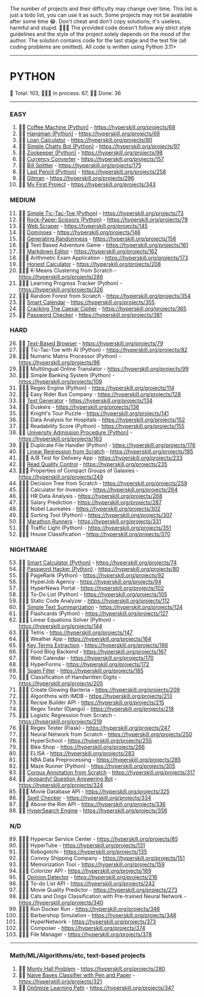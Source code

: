 The number of projects and their difficulty may change over time.
This list is just a todo list, you can use it as such. Some projects may not be available after some time 😂.
Don't cheat and don't copy solutions; it's useless, harmful and stupid. 🤦🏼‍♂️
The provided code doesn't follow any strict style guidelines and the style of the project solely depends on the mood of the author.
The solution contains code for the last stage and the test file (all coding problems are omitted).
All code is written using Python 3.11+

---

# PYTHON
🐍 Total: 103, 👷🏼‍♂️ In process: 67, 🐱‍👤 Done: 36

---

### EASY
1) 🐱‍👤 [Coffee Machine (Python)](https://github.com/syyynth/hyperskill/tree/main/python/0068%20-%20Coffee%20Machine%20(Python)) - https://hyperskill.org/projects/68
2) 🐱‍👤 [Hangman (Python)](https://github.com/syyynth/hyperskill/tree/main/python/0069%20-%20Hangman%20(Python)) - https://hyperskill.org/projects/69
3) 🐱‍👤 [Loan Calculator](https://github.com/syyynth/hyperskill/tree/main/python/0090%20-%20Loan%20Calculator) - https://hyperskill.org/projects/90
4) 🐱‍👤 [Simple Chatty Bot (Python)](https://github.com/syyynth/hyperskill/tree/main/python/0097%20-%20Simple%20Chatty%20Bot%20(Python)) - https://hyperskill.org/projects/97
5) 🐱‍👤 [Zookeeper (Python)](https://github.com/syyynth/hyperskill/tree/main/python/0098%20-%20Zookeeper%20(Python)) - https://hyperskill.org/projects/98
6) 🐱‍👤 [Currency Converter](https://github.com/syyynth/hyperskill/tree/main/python/0157%20-%20Currency%20Converter) - https://hyperskill.org/projects/157
7) 🐱‍👤 [Bill Splitter](https://github.com/syyynth/hyperskill/tree/main/python/0175%20-%20Bill%20Splitter) - https://hyperskill.org/projects/175
8) 🐱‍👤 [Last Pencil (Python)](https://github.com/syyynth/hyperskill/tree/main/python/0258%20-%20Last%20Pencil) - https://hyperskill.org/projects/258
9) 🐱‍👤 [Gitman](https://github.com/syyynth/hyperskill/tree/main/python/0296%20-%20Gitman) - https://hyperskill.org/projects/296
10) 🐱‍👤 [My First Project](https://github.com/syyynth/hyperskill/tree/main/python/0343%20-%20My%20First%20Project) - https://hyperskill.org/projects/343

### MEDIUM
11) 🐱‍👤 [Simple Tic-Tac-Toe (Python)](https://github.com/syyynth/hyperskill/tree/main/python/0073%20-%20Simple%20Tic-Tac-Toe%20(Python)) - https://hyperskill.org/projects/73
12) 🐱‍👤 [Rock-Paper-Scissors (Python)](https://github.com/syyynth/hyperskill/tree/main/python/0078%20-%20Rock-Paper-Scissors%20(Python)) - https://hyperskill.org/projects/78
13) 🐱‍👤 [Web Scraper](https://github.com/syyynth/hyperskill/tree/main/python/0145%20-%20Web%20Scraper) - https://hyperskill.org/projects/145
14) 🐱‍👤 [Dominoes](https://github.com/syyynth/hyperskill/tree/main/python/0146%20-%20Dominoes) - https://hyperskill.org/projects/146
15) 🐱‍👤 [Generating Randomness](https://github.com/syyynth/hyperskill/tree/main/python/0156%20-%20Generating%20Randomness) - https://hyperskill.org/projects/156
16) 👷🏼‍♂️ Text Based Adventure Game - https://hyperskill.org/projects/161
17) 🐱‍👤 [Markdown Editor](https://github.com/syyynth/hyperskill/tree/main/python/0162%20-%20Markdown%20Editor) - https://hyperskill.org/projects/162
18) 👷🏼‍♂️ Arithmetic Exam Application - https://hyperskill.org/projects/173
19) 🐱‍👤 [Honest Calculator](https://github.com/syyynth/hyperskill/tree/main/python/0208%20-%20Honest%20Calculator) - https://hyperskill.org/projects/208
20) 👷🏼‍♂️ K-Means Clustering from Scratch - https://hyperskill.org/projects/286
21) 👷🏼‍♂️ Learning Progress Tracker (Python) - https://hyperskill.org/projects/326
22) 👷🏼‍♂️ Random Forest from Scratch - https://hyperskill.org/projects/354
23) 🐱‍👤 [Smart Calendar](https://github.com/syyynth/hyperskill/tree/main/python/0355%20-%20Smart%20Calendar) - https://hyperskill.org/projects/355
24) 🐱‍👤 [Cracking The Caesar Cipher](https://github.com/syyynth/hyperskill/tree/main/python/0365%20-%20Cracking%20The%20Caesar%20Cipher) - https://hyperskill.org/projects/365
25) 🐱‍👤 [Password Checker](https://github.com/syyynth/hyperskill/tree/main/python/0381%20-%20Password%20Checker) - https://hyperskill.org/projects/381

### HARD
26) 🐱‍👤 [Text-Based Browser](https://github.com/syyynth/hyperskill/tree/main/python/0079%20-%20Text-Based%20Browser) - https://hyperskill.org/projects/79
27) 👷🏼‍♂️ Tic-Tac-Toe with AI (Python) - https://hyperskill.org/projects/82
28) 👷🏼‍♂️ Numeric Matrix Processor (Python) - https://hyperskill.org/projects/96
29) 👷🏼‍♂️ Multilingual Online Translator - https://hyperskill.org/projects/99
30) 👷🏼‍♂️ Simple Banking System (Python) - https://hyperskill.org/projects/109
31) 👷🏼‍♂️ Regex Engine (Python) - https://hyperskill.org/projects/114
32) 👷🏼‍♂️ Easy Rider Bus Company - https://hyperskill.org/projects/128
33) 🐱‍👤 [Text Generator](https://github.com/syyynth/hyperskill/tree/main/python/0134%20-%20Text%20Generator) - https://hyperskill.org/projects/134
34) 👷🏼‍♂️ Duskers - https://hyperskill.org/projects/136
35) 👷🏼‍♂️ Knight's Tour Puzzle - https://hyperskill.org/projects/141
36) 👷🏼‍♂️ Data Analysis for Hospitals - https://hyperskill.org/projects/152
37) 👷🏼‍♂️ Readability Score (Python) - https://hyperskill.org/projects/155
38) 🐱‍👤 [University Admission Procedure (Python)](https://github.com/syyynth/hyperskill/tree/main/python/0163%20-%20University%20Admission%20Procedure%20(Python)) - https://hyperskill.org/projects/163
39) 👷🏼‍♂️ Duplicate File Handler (Python) - https://hyperskill.org/projects/176
40) 🐱‍👤 [Linear Regression from Scratch](https://github.com/syyynth/hyperskill/tree/main/python/0195%20-%20Linear%20Regression%20from%20Scratch) - https://hyperskill.org/projects/195
41) 👷🏼‍♂️ A/B Test for Delivery App - https://hyperskill.org/projects/233
42) 🐱‍👤 [Read Quality Control](https://github.com/syyynth/hyperskill/tree/main/python/0235%20-%20Read%20Quality%20Control) - https://hyperskill.org/projects/235
43) 👷🏼‍♂️ Properties of Compact Groups of Galaxies - https://hyperskill.org/projects/249
44) 👷🏼‍♂️ Decision Tree from Scratch - https://hyperskill.org/projects/259
45) 👷🏼‍♂️ Calculator for Investors - https://hyperskill.org/projects/264
46) 👷🏼‍♂️ HR Data Analysis - https://hyperskill.org/projects/268
47) 👷🏼‍♂️ Salary Prediction - https://hyperskill.org/projects/287
48) 👷🏼‍♂️ Nobel Laureates - https://hyperskill.org/projects/302
49) 👷🏼‍♂️ Sorting Tool (Python) - https://hyperskill.org/projects/307
50) 🐱‍👤 [Marathon Runners](https://github.com/syyynth/hyperskill/tree/main/python/0331%20-%20Marathon%20Runners) - https://hyperskill.org/projects/331
51) 👷🏼‍♂️ Traffic Light (Python) - https://hyperskill.org/projects/351
52) 👷🏼‍♂️ House Classification - https://hyperskill.org/projects/370

### NIGHTMARE
53) 🐱‍👤 [Smart Calculator (Python)](https://github.com/syyynth/hyperskill/tree/main/python/0074%20-%20Smart%20Calculator%20(Python)) - https://hyperskill.org/projects/74
54) 🐱‍👤 [Password Hacker (Python)](https://github.com/syyynth/hyperskill/tree/main/python/0080%20-%20Password%20Hacker%20(Python)) - https://hyperskill.org/projects/80
55) 👷🏼‍♂️ PageRank (Python) - https://hyperskill.org/projects/92
56) 👷🏼‍♂️ HyperJob Agency - https://hyperskill.org/projects/94
57) 👷🏼‍♂️ HyperNews Portal - https://hyperskill.org/projects/102
58) 👷🏼‍♂️ To-Do List (Python) - https://hyperskill.org/projects/105
59) 👷🏼‍♂️ Static Code Analyzer - https://hyperskill.org/projects/112
60) 🐱‍👤 [Simple Text Summarization](https://github.com/syyynth/hyperskill/tree/main/python/0124%20-%20Simple%20Text%20Summarization) - https://hyperskill.org/projects/124
61) 👷🏼‍♂️ Flashcards (Python) - https://hyperskill.org/projects/127
62) 👷🏼‍♂️ Linear Equations Solver (Python) - https://hyperskill.org/projects/144
63) 👷🏼‍♂️ Tetris - https://hyperskill.org/projects/147
64) 👷🏼‍♂️ Weather App - https://hyperskill.org/projects/164
65) 🐱‍👤 [Key Terms Extraction](https://github.com/syyynth/hyperskill/tree/main/python/0166%20-%20Key%20Terms%20Extraction) - https://hyperskill.org/projects/166
66) 👷🏼‍♂️ Food Blog Backend - https://hyperskill.org/projects/167
67) 👷🏼‍♂️ Web Calendar - https://hyperskill.org/projects/170
68) 👷🏼‍♂️ HyperForms - https://hyperskill.org/projects/172
69) 🐱‍👤 [Spam Filter](https://github.com/syyynth/hyperskill/tree/main/python/0185%20-%20Spam%20Filter) - https://hyperskill.org/projects/185
70) 👷🏼‍♂️ Classification of Handwritten Digits - https://hyperskill.org/projects/205
71) 👷🏼‍♂️ Create Glowing Bacteria - https://hyperskill.org/projects/209
72) 👷🏼‍♂️ Algorithms with IMDB - https://hyperskill.org/projects/213
73) 👷🏼‍♂️ Recipe Builder API - https://hyperskill.org/projects/215
74) 👷🏼‍♂️ Regex Tester (Django) - https://hyperskill.org/projects/218
75) 👷🏼‍♂️ Logistic Regression from Scratch - https://hyperskill.org/projects/219
76) 👷🏼‍♂️ Regex Tester (Flask) - https://hyperskill.org/projects/247
77) 👷🏼‍♂️ Neural Network from Scratch - https://hyperskill.org/projects/250
78) 👷🏼‍♂️ HyperSchool - https://hyperskill.org/projects/255
79) 👷🏼‍♂️ Bike Shop - https://hyperskill.org/projects/266
80) 👷🏼‍♂️ ELISA - https://hyperskill.org/projects/283
81) 👷🏼‍♂️ NBA Data Preprocessing - https://hyperskill.org/projects/285
82) 👷🏼‍♂️ Maze Runner (Python) - https://hyperskill.org/projects/305
83) 🐱‍👤 [Corpus Annotation from Scratch](https://github.com/syyynth/hyperskill/tree/main/python/0317%20-%20Corpus%20Annotation%20from%20Scratch) - https://hyperskill.org/projects/317
84) 🐱‍👤 [Jeopardy! Question Answering Bot](https://github.com/syyynth/hyperskill/tree/main/python/0324%20-%20Jeopardy!%20Question%20Answering%20Bot) - https://hyperskill.org/projects/324
85) 👷🏼‍♂️ Movie Database API - https://hyperskill.org/projects/325
86) 🐱‍👤 [Spell Checker](https://github.com/syyynth/hyperskill/tree/main/python/0334%20-%20Spell%20Checker) - https://hyperskill.org/projects/334
87) 👷🏼‍♂️ Above the Rim API - https://hyperskill.org/projects/336
88) 🐱‍👤 [HyperSearch Engine](https://github.com/syyynth/hyperskill/tree/main/python/0356%20-%20HyperSearch%20Engine) - https://hyperskill.org/projects/356

### N/D
89) 👷🏼‍♂️ Hypercar Service Center - https://hyperskill.org/projects/85
90) 👷🏼‍♂️ HyperTube - https://hyperskill.org/projects/131
91) 👷🏼‍♂️ Robogotchi - https://hyperskill.org/projects/135
92) 👷🏼‍♂️ Convoy Shipping Company - https://hyperskill.org/projects/151
93) 👷🏼‍♂️ Memorization Tool - https://hyperskill.org/projects/159
94) 👷🏼‍♂️ Colorizer API - https://hyperskill.org/projects/169
95) 🐱‍👤 [Opinion Detector](https://github.com/syyynth/hyperskill/tree/main/python/0216%20-%20Opinion%20Detector) - https://hyperskill.org/projects/216
96) 👷🏼‍♂️ To-do List API - https://hyperskill.org/projects/242
97) 👷🏼‍♂️ Movie Quality Predictor - https://hyperskill.org/projects/273
98) 👷🏼‍♂️ Cats and Dogs Classification with Pre-trained Neural Network - https://hyperskill.org/projects/340
99) 👷🏼‍♂️ Run Docker Run - https://hyperskill.org/projects/346
100) 👷🏼‍♂️ Barbershop Simulation - https://hyperskill.org/projects/348
101) 👷🏼‍♂️ HyperNetwork - https://hyperskill.org/projects/373
102) 👷🏼‍♂️ Composer - https://hyperskill.org/projects/374
103) 👷🏼‍♂️ File Manager - https://hyperskill.org/projects/378

---
### Math/ML/Algorithms/etc, text-based projects
1) 🐱‍👤 [Monty Hall Problem](https://github.com/syyynth/hyperskill/tree/main/python/0280%20-%20Monty%20Hall%20Problem) - https://hyperskill.org/projects/280
2) 🐱‍👤 [Naive Bayes Classifier with Pen and Paper](https://github.com/syyynth/hyperskill/tree/main/python/0321%20-%20Naive%20Bayes%20Classifier%20with%20Pen%20and%20Paper%20(ML)) - https://hyperskill.org/projects/321
3) 🐱‍👤 [Optimize Learning Path](https://github.com/syyynth/hyperskill/tree/main/python/0347%20-%20Optimize%20Learning%20Path) - https://hyperskill.org/projects/347

